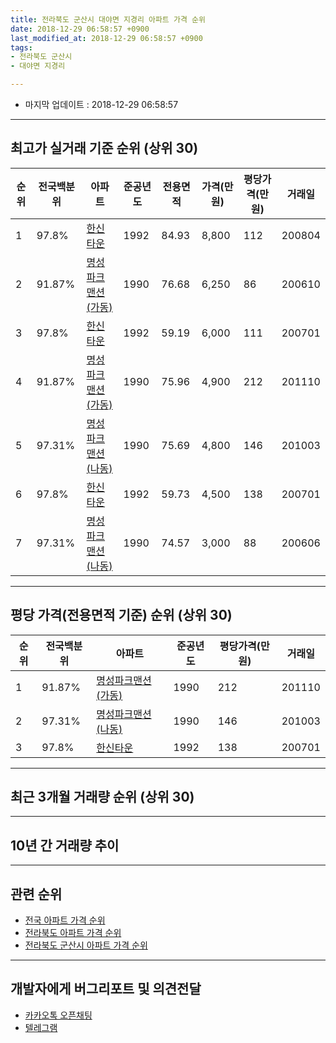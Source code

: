 ```yaml
---
title: 전라북도 군산시 대야면 지경리 아파트 가격 순위
date: 2018-12-29 06:58:57 +0900
last_modified_at: 2018-12-29 06:58:57 +0900
tags:
- 전라북도 군산시
- 대야면 지경리

---
```


* 마지막 업데이트 : 2018-12-29 06:58:57

---

## 최고가 실거래 기준 순위 (상위 30)


|순위|전국백분위|아파트|준공년도|전용면적|가격(만원)|평당가격(만원)|거래일|
|---|---|---|---|---|---|---|---|
|1|97.8%|[한신타운](https://search.naver.com/search.naver?query=%EC%A0%84%EB%9D%BC%EB%B6%81%EB%8F%84+%EA%B5%B0%EC%82%B0%EC%8B%9C+%EB%8C%80%EC%95%BC%EB%A9%B4+%EC%A7%80%EA%B2%BD%EB%A6%AC+%ED%95%9C%EC%8B%A0%ED%83%80%EC%9A%B4)|1992|84.93|8,800|112|200804|
|2|91.87%|[명성파크맨션(가동)](https://search.naver.com/search.naver?query=%EC%A0%84%EB%9D%BC%EB%B6%81%EB%8F%84+%EA%B5%B0%EC%82%B0%EC%8B%9C+%EB%8C%80%EC%95%BC%EB%A9%B4+%EC%A7%80%EA%B2%BD%EB%A6%AC+%EB%AA%85%EC%84%B1%ED%8C%8C%ED%81%AC%EB%A7%A8%EC%85%98%28%EA%B0%80%EB%8F%99%29)|1990|76.68|6,250|86|200610|
|3|97.8%|[한신타운](https://search.naver.com/search.naver?query=%EC%A0%84%EB%9D%BC%EB%B6%81%EB%8F%84+%EA%B5%B0%EC%82%B0%EC%8B%9C+%EB%8C%80%EC%95%BC%EB%A9%B4+%EC%A7%80%EA%B2%BD%EB%A6%AC+%ED%95%9C%EC%8B%A0%ED%83%80%EC%9A%B4)|1992|59.19|6,000|111|200701|
|4|91.87%|[명성파크맨션(가동)](https://search.naver.com/search.naver?query=%EC%A0%84%EB%9D%BC%EB%B6%81%EB%8F%84+%EA%B5%B0%EC%82%B0%EC%8B%9C+%EB%8C%80%EC%95%BC%EB%A9%B4+%EC%A7%80%EA%B2%BD%EB%A6%AC+%EB%AA%85%EC%84%B1%ED%8C%8C%ED%81%AC%EB%A7%A8%EC%85%98%28%EA%B0%80%EB%8F%99%29)|1990|75.96|4,900|212|201110|
|5|97.31%|[명성파크맨션(나동)](https://search.naver.com/search.naver?query=%EC%A0%84%EB%9D%BC%EB%B6%81%EB%8F%84+%EA%B5%B0%EC%82%B0%EC%8B%9C+%EB%8C%80%EC%95%BC%EB%A9%B4+%EC%A7%80%EA%B2%BD%EB%A6%AC+%EB%AA%85%EC%84%B1%ED%8C%8C%ED%81%AC%EB%A7%A8%EC%85%98%28%EB%82%98%EB%8F%99%29)|1990|75.69|4,800|146|201003|
|6|97.8%|[한신타운](https://search.naver.com/search.naver?query=%EC%A0%84%EB%9D%BC%EB%B6%81%EB%8F%84+%EA%B5%B0%EC%82%B0%EC%8B%9C+%EB%8C%80%EC%95%BC%EB%A9%B4+%EC%A7%80%EA%B2%BD%EB%A6%AC+%ED%95%9C%EC%8B%A0%ED%83%80%EC%9A%B4)|1992|59.73|4,500|138|200701|
|7|97.31%|[명성파크맨션(나동)](https://search.naver.com/search.naver?query=%EC%A0%84%EB%9D%BC%EB%B6%81%EB%8F%84+%EA%B5%B0%EC%82%B0%EC%8B%9C+%EB%8C%80%EC%95%BC%EB%A9%B4+%EC%A7%80%EA%B2%BD%EB%A6%AC+%EB%AA%85%EC%84%B1%ED%8C%8C%ED%81%AC%EB%A7%A8%EC%85%98%28%EB%82%98%EB%8F%99%29)|1990|74.57|3,000|88|200606|


---

## 평당 가격(전용면적 기준) 순위 (상위 30)


|순위|전국백분위|아파트|준공년도|평당가격(만원)|거래일|
|---|---|---|---|---|---|
|1|91.87%|[명성파크맨션(가동)](https://search.naver.com/search.naver?query=%EC%A0%84%EB%9D%BC%EB%B6%81%EB%8F%84+%EA%B5%B0%EC%82%B0%EC%8B%9C+%EB%8C%80%EC%95%BC%EB%A9%B4+%EC%A7%80%EA%B2%BD%EB%A6%AC+%EB%AA%85%EC%84%B1%ED%8C%8C%ED%81%AC%EB%A7%A8%EC%85%98%28%EA%B0%80%EB%8F%99%29)|1990|212|201110|
|2|97.31%|[명성파크맨션(나동)](https://search.naver.com/search.naver?query=%EC%A0%84%EB%9D%BC%EB%B6%81%EB%8F%84+%EA%B5%B0%EC%82%B0%EC%8B%9C+%EB%8C%80%EC%95%BC%EB%A9%B4+%EC%A7%80%EA%B2%BD%EB%A6%AC+%EB%AA%85%EC%84%B1%ED%8C%8C%ED%81%AC%EB%A7%A8%EC%85%98%28%EB%82%98%EB%8F%99%29)|1990|146|201003|
|3|97.8%|[한신타운](https://search.naver.com/search.naver?query=%EC%A0%84%EB%9D%BC%EB%B6%81%EB%8F%84+%EA%B5%B0%EC%82%B0%EC%8B%9C+%EB%8C%80%EC%95%BC%EB%A9%B4+%EC%A7%80%EA%B2%BD%EB%A6%AC+%ED%95%9C%EC%8B%A0%ED%83%80%EC%9A%B4)|1992|138|200701|


---

## 최근 3개월 거래량 순위 (상위 30)


<div style="width:100%;">
    <canvas id="deal_count_ranking" height="250"></canvas>
</div>


<script>
new Chart(document.getElementById("deal_count_ranking"), {
    type: 'horizontalBar',
    data: {
        labels: ['한신타운'],
        datasets: [{
            label: '실거래 수',
            data: [1],
            borderColor: "rgba(255, 0, 128, 1)",
            backgroundColor: "rgba(255, 0, 128, 0.5)",
            fill: false,
        }]
    },
    options: {
        responsive: true,
        title: {
            display: true,
            text: '최근 3개월 거래량 순위'
        },
        tooltips: {
            mode: 'index',
            intersect: false,
            callbacks: {
                title: function(tooltipItems, data) {
                    return "실거래 수:";
                },
                label: function(tooltipItem, data) {
                    return data.labels[tooltipItem.index] + ": " + tooltipItem.xLabel;
                }
            }
        },
        hover: {
            mode: 'nearest',
            intersect: true
        },
        scales: {
            xAxes: [{
                display: true,
                scaleLabel: {
                    display: true,
                    labelString: '실거래 수'
                },
                ticks: {
                    suggestedMin: 0,
                }
            }],
            yAxes: [{
                display: true,
                ticks: {
                    autoSkip: false,
                    callback: function(value, index, values) {
                        if (value.length > 15)
                            return value.substr(0, 13) + "...";
                        else
                            return value;
                    }
                },
                scaleLabel: {
                    display: false,
                }
            }]
        }
    }
});

</script>


---

## 10년 간 거래량 추이


<div style="width:100%;">
    <canvas id="deal_progress" height="250"></canvas>
</div>

<script>
new Chart(document.getElementById("deal_progress"), {
    type: 'line',
    data: {
        labels: ['200812','200901','200902','200903','200904','200905','200906','200907','200908','200909','200910','200911','200912','201001','201002','201003','201004','201005','201006','201007','201008','201009','201010','201011','201012','201101','201102','201103','201104','201105','201106','201107','201108','201109','201110','201111','201112','201201','201202','201203','201204','201205','201206','201207','201208','201209','201210','201211','201212','201301','201302','201303','201304','201305','201306','201307','201308','201309','201310','201311','201312','201401','201402','201403','201404','201405','201406','201407','201408','201409','201410','201411','201412','201501','201502','201503','201504','201505','201506','201507','201508','201509','201510','201511','201512','201601','201602','201603','201604','201605','201606','201607','201608','201609','201610','201611','201612','201701','201702','201703','201704','201705','201706','201707','201708','201709','201710','201711','201712','201801','201802','201803','201804','201805','201806','201807','201808','201809','201810','201811','201812'],
        datasets: [{
            label: '실거래 수',
            pointRadius: 1,
            data: [0, 1, 0, 2, 0, 0, 0, 1, 2, 0, 0, 0, 1, 1, 0, 1, 0, 0, 0, 0, 1, 1, 0, 0, 1, 2, 2, 2, 1, 1, 1, 0, 1, 0, 2, 0, 1, 3, 1, 1, 1, 1, 1, 0, 0, 0, 0, 1, 0, 1, 1, 1, 2, 1, 1, 1, 1, 1, 2, 1, 0, 0, 0, 0, 2, 0, 2, 0, 0, 1, 1, 1, 0, 0, 0, 1, 1, 0, 0, 3, 1, 1, 0, 1, 1, 0, 2, 0, 1, 0, 0, 1, 1, 1, 0, 0, 2, 0, 1, 1, 1, 1, 0, 1, 0, 1, 0, 2, 0, 0, 1, 1, 0, 1, 1, 2, 0, 0, 1, 0, 0],
            borderColor: "rgba(255, 201, 14, 1)",
            backgroundColor: "rgba(255, 201, 14, 0.5)",
            fill: true,
        }]
    },
    options: {
        responsive: true,
        title: {
            display: true,
            text: '10년간 거래량 추이'
        },
        tooltips: {
            mode: 'index',
            intersect: false,
        },
        hover: {
            mode: 'nearest',
            intersect: true
        },
        scales: {
            xAxes: [{
                display: true,
                scaleLabel: {
                    display: true,
                    labelString: '년/월'
                }
            }],
            yAxes: [{
                display: true,
                ticks: {
                    suggestedMin: 0,
                },
                scaleLabel: {
                    display: true,
                    labelString: '실거래 수'
                }
            }]
        }
    }
});

</script>


---

## 관련 순위

- [전국 아파트 가격 순위](https://inasie.github.io/apt-ranking/전국)
- [전라북도 아파트 가격 순위](https://inasie.github.io/apt-ranking/전라북도)
- [전라북도 군산시 아파트 가격 순위](https://inasie.github.io/apt-ranking/전라북도-군산시)


---

## 개발자에게 버그리포트 및 의견전달

- [카카오톡 오픈채팅](https://open.kakao.com/o/gLJUAP4)
- [텔레그램](https://t.me/inasie)

